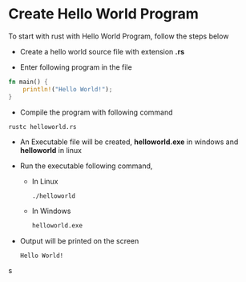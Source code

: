 # Create Hello World Program

To start with rust with Hello World Program, follow the steps below

* Create a hello world source file with extension **.rs**

* Enter following program in the file

```rust
fn main() {
    println!("Hello World!");
}
```

* Compile the program with following command

```
rustc helloworld.rs
```

* An Executable file will be created, **helloworld.exe** in windows and **helloworld** in linux

* Run the executable following command,

  * In Linux

    ```bash
    ./helloworld
    ```

  * In Windows

    ```cmd
    helloworld.exe
    ```

* Output will be printed on the screen

  ```text
  Hello World!
  ```

s



